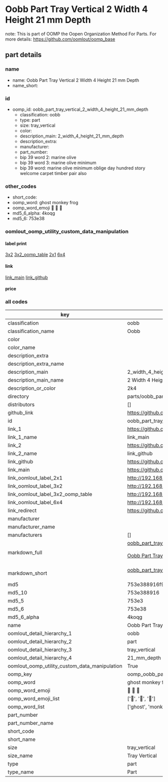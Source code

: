 # Oobb Part Tray Vertical 2 Width 4 Height 21 mm Depth  

note: This is part of OOMP the Oopen Organization Method For Parts. For more details: https://github.com/oomlout/oomp_base

##  part details
  







### name
* name: Oobb Part Tray Vertical 2 Width 4 Height 21 mm Depth
* name_short: 
### id
* oomp_id: oobb_part_tray_vertical_2_width_4_height_21_mm_depth
  * classification: oobb
  * type: part
  * size: tray_vertical
  * color: 
  * description_main: 2_width_4_height_21_mm_depth
  * description_extra: 
  * manufacturer: 
  * part_number: 
  * bip 39 word 2: marine olive
  * bip 39 word 3: marine olive minimum
  * bip 39 word: marine olive minimum oblige day hundred story welcome carpet timber pair also

### other_codes
* short_code: 
* oomp_word: ghost monkey frog
* oomp_word_emoji :ghost: :monkey: :frog:
* md5_6_alpha: 4koqg
* md5_6: 753e38






### oomlout_oomp_utility_custom_data_manipulation
#### label print
[3x2](http://192.168.1.245:1112/?label=oomp%204koqg)
[3x2_oomp_table](http://192.168.1.108:1112/?label=oomp%204koqg)
[2x1](http://192.168.1.242:1112/?label=oomp%204koqg)
[6x4](http://192.168.1.55:1112/?label=oomp%204koqg)    

#### link

[link_main](https://github.com/oomlout/oomlout_oomp_version_1_messy/tree/main/parts/oobb_part_tray_vertical_2_width_4_height_21_mm_depth) [link_github](https://github.com/oomlout/oomlout_oomp_version_1_messy/tree/main/parts/oobb_part_tray_vertical_2_width_4_height_21_mm_depth)                             

#### price







### all codes 
| key | value |  
| --- | --- |  
| classification | oobb |  
| classification_name | Oobb |  
| color |  |  
| color_name |  |  
| description_extra |  |  
| description_extra_name |  |  
| description_main | 2_width_4_height_21_mm_depth |  
| description_main_name | 2 Width 4 Height 21 mm Depth |  
| description_or_color | 2k4 |  
| directory | parts/oobb_part_tray_vertical_2_width_4_height_21_mm_depth |  
| distributors | [] |  
| github_link | https://github.com/oomlout/oomlout_oomp_part_src/tree/main/parts/oobb_part_tray_vertical_2_width_4_height_21_mm_depth |  
| id | oobb_part_tray_vertical_2_width_4_height_21_mm_depth |  
| link_1 | https://github.com/oomlout/oomlout_oomp_version_1_messy/tree/main/parts/oobb_part_tray_vertical_2_width_4_height_21_mm_depth |  
| link_1_name | link_main |  
| link_2 | https://github.com/oomlout/oomlout_oomp_version_1_messy/tree/main/parts/oobb_part_tray_vertical_2_width_4_height_21_mm_depth |  
| link_2_name | link_github |  
| link_github | https://github.com/oomlout/oomlout_oomp_version_1_messy/tree/main/parts/oobb_part_tray_vertical_2_width_4_height_21_mm_depth |  
| link_main | https://github.com/oomlout/oomlout_oomp_version_1_messy/tree/main/parts/oobb_part_tray_vertical_2_width_4_height_21_mm_depth |  
| link_oomlout_label_2x1 | http://192.168.1.242:1112/?label=oomp%204koqg |  
| link_oomlout_label_3x2 | http://192.168.1.245:1112/?label=oomp%204koqg |  
| link_oomlout_label_3x2_oomp_table | http://192.168.1.108:1112/?label=oomp%204koqg |  
| link_oomlout_label_6x4 | http://192.168.1.55:1112/?label=oomp%204koqg |  
| link_redirect | https://github.com/oomlout/oomlout_oomp_version_1_messy/tree/main/parts/oobb_part_tray_vertical_2_width_4_height_21_mm_depth |  
| manufacturer |  |  
| manufacturer_name |  |  
| manufacturers | [] |  
| markdown_full | [oobb_part_tray_vertical_2_width_4_height_21_mm_depth](none)<br>[](none)<br>[Oobb Part Tray Vertical 2 Width 4 Height 21 Mm Depth](none)<br><br> |  
| markdown_short | [oobb_part_tray_vertical_2_width_4_height_21_mm_depth](none)<br><br> |  
| md5 | 753e388916f95ad1bc9c09831a268c40 |  
| md5_10 | 753e388916 |  
| md5_5 | 753e3 |  
| md5_6 | 753e38 |  
| md5_6_alpha | 4koqg |  
| name | Oobb Part Tray Vertical 2 Width 4 Height 21 mm Depth |  
| oomlout_detail_hierarchy_1 | oobb |  
| oomlout_detail_hierarchy_2 | part |  
| oomlout_detail_hierarchy_3 | tray_vertical |  
| oomlout_detail_hierarchy_4 | 21_mm_depth |  
| oomlout_oomp_utility_custom_data_manipulation | True |  
| oomp_key | oomp_oobb_part_tray_vertical_2_width_4_height_21_mm_depth |  
| oomp_word | ghost monkey frog |  
| oomp_word_emoji | :ghost: :monkey: :frog: |  
| oomp_word_emoji_list | [':ghost:', ':monkey:', ':frog:'] |  
| oomp_word_list | ['ghost', 'monkey', 'frog'] |  
| part_number |  |  
| part_number_name |  |  
| short_code |  |  
| short_name |  |  
| size | tray_vertical |  
| size_name | Tray Vertical |  
| type | part |  
| type_name | Part |  
